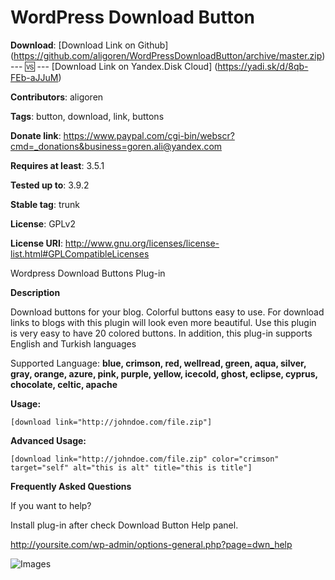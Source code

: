 WordPress Download Button
=======================

**Download**: [Download Link on Github] (https://github.com/aligoren/WordPressDownloadButton/archive/master.zip) --- :vs: ---
[Download Link on Yandex.Disk Cloud] (https://yadi.sk/d/8qb-FEb-aJJuM)

**Contributors**: aligoren

**Tags**: button, download, link, buttons

**Donate link**: https://www.paypal.com/cgi-bin/webscr?cmd=_donations&business=goren.ali@yandex.com

**Requires at least**: 3.5.1

**Tested up to**: 3.9.2

**Stable tag**: trunk

**License**: GPLv2

**License URI**: http://www.gnu.org/licenses/license-list.html#GPLCompatibleLicenses

Wordpress Download Buttons Plug-in

**Description**

Download buttons for your blog. Colorful buttons easy to use. For download links to blogs with this plugin will look even more beautiful. Use this plugin is very easy to have 20 colored buttons. In addition, this plug-in supports English and Turkish languages

Supported Language: **blue, crimson, red, wellread, green, aqua, silver, gray, orange, azure, pink, purple, yellow, icecold, ghost, eclipse, cyprus, chocolate, celtic, apache**

**Usage:**

`[download link="http://johndoe.com/file.zip"]`

**Advanced Usage:**

`[download link="http://johndoe.com/file.zip" color="crimson" target="self" alt="this is alt" title="this is title"]`

**Frequently Asked Questions**

If you want to help?

Install plug-in after check Download Button Help panel.

http://yoursite.com/wp-admin/options-general.php?page=dwn_help

![Images](http://i.hizliresim.com/JdGDoE.png)
